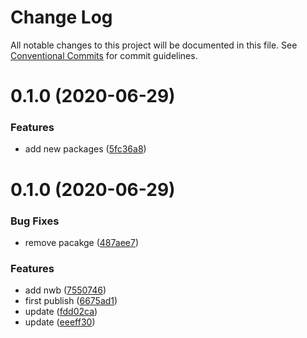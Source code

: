 # Change Log

All notable changes to this project will be documented in this file.
See [Conventional Commits](https://conventionalcommits.org) for commit guidelines.

# 0.1.0 (2020-06-29)


### Features

* add new packages ([5fc36a8](https://github.com/nu-system/react-select/commit/5fc36a83bfba9be335434f98abd211549864d5cd))





# 0.1.0 (2020-06-29)

### Bug Fixes

- remove pacakge ([487aee7](https://github.com/nu-system/react-select/commit/487aee74684b02bdedf54c3d20610488e19188ae))

### Features

- add nwb ([7550746](https://github.com/nu-system/react-select/commit/7550746cb6838165521f67729bf11d8f0885640f))
- first publish ([6675ad1](https://github.com/nu-system/react-select/commit/6675ad1be1df5b9b7e154f0c44636ae549f6ac5b))
- update ([fdd02ca](https://github.com/nu-system/react-select/commit/fdd02cab6b76550c94ed7c4b1472bec7d6878bed))
- update ([eeeff30](https://github.com/nu-system/react-select/commit/eeeff30e015bd171650439e85ccd71a0c3d8a797))
